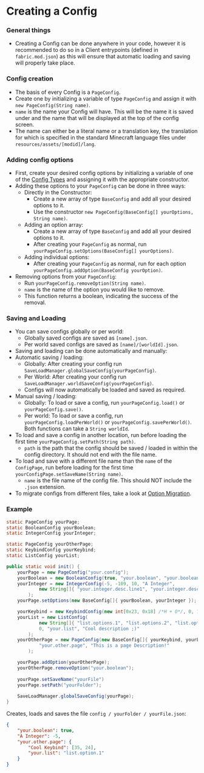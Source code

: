 ﻿# Creating a Config
### General things
 - Creating a Config can be done anywhere in your code, however it is recommended to do so in a Client entrypoints (defined in `fabric.mod.json`) as this will ensure that automatic loading and saving will properly take place.

### Config creation
 - The basis of every Config is a `PageConfig`. 
 - Create one by initializing a variable of type `PageConfig` and assign it with `new PageConfig(String name)`.
 - `name` is the name your Config will have. This will be the name it is saved under and the name that will be displayed at the top of the config screen. 
 - The name can either be a literal name or a translation key, the translation for which is specified in the standard Minecraft language files under `resources/assets/[modid]/lang`. 

### Adding config options
 - First, create your desired config options by  initializing a variable of one of the [Config Types](TYPES.md) and assigning it with the appropriate constructor.
 - Adding these options to your `PageConfig` can be done in three ways:
	 - Directly in the Constructor: 
		 - Create a new array of type `BaseConfig` and add all your desired options to it.
		 - Use the constructor `new PageConfig(BaseConfig[] yourOptions, String name)`.
	 - Adding an option array:
		 - Create a new array of type `BaseConfig` and add all your desired options to it.
		 - After creating your `PageConfig` as normal, run `yourPageConfig.setOptions(BaseConfig[] yourOptions)`.
	 - Adding individual options:
		 - After creating your `PageConfig` as normal, run for each option `yourPageConfig.addOption(BaseConfig yourOption)`.
 - Removing options from your `PageConfig`:
	 - Run `yourPageConfig.removeOption(String name)`.
	 - `name` is the name of the option you would like to remove.
	 - This function returns a boolean, indicating the success of the removal.

### Saving and Loading
 - You can save configs globally or per world:
     - Globally saved configs are saved as `[name].json`.
     - Per world saved configs are saved as `[name]/[worldId].json`.
 - Saving and loading can be done automatically and manually:
 - Automatic saving / loading:
     - Globally: After creating your config run `SaveLoadManager.globalSaveConfig(yourPageConfig)`.
     - Per World: After creating your config run `SaveLoadManager.worldSaveConfig(yourPageConfig)`.
     - Configs will now automatically be loaded and saved as required.
 - Manual saving / loading:
     - Globally: To load or save a config, run `yourPageConfig.load()` or `yourPageConfig.save()`.
     - Per world: To load or save a config, run `yourPageConfig.loadPerWorld()` or `yourPageConfig.savePerWorld()`. Both functions can take a `String worldId`.
 - To load and save a config in another location, run before loading the first time `yourPageConfig.setPath(String path)`.
     - `path` is the path that the config should be saved / loaded in within the config directory. It should not end with the file name.
 - To load and save with a different file name than the `name` of the `ConfigPage`, run before loading for the first time `yourConfigPage.setSaveName(String name)`.
     - `name` is the file name of the config file. This should NOT include the `.json` extension.
 - To migrate configs from different files, take a look at [Option Migration](MIGRATE.md).

### Example
```java
static PageConfig yourPage;
static BooleanConfig yourBoolean;
static IntegerConfig yourInteger;

static PageConfig yourOtherPage;
static KeybindConfig yourKeybind;
static ListConfig yourList;

public static void init() {
	yourPage = new PageConfig("your.config");
	yourBoolean = new BooleanConfig(true, "your.boolean", "your.boolean.description");
	yourInteger = new IntegerConfig(-5, -109, 10, "A Integer", 
			new String[]{ "your.integer.desc.line1", "your.integer.desc.line2"}
		);
	yourPage.setOptions(new BaseConfig[]{ yourBoolean, yourInteger });

	yourKeybind = new KeybindConfig(new int[0x23, 0x18] /*H + O*/, 0, 10, "Cool Keybind");
	yourList = new ListConfig(
			new String[]{ "list.options.1", "list.options.2", "list.options.3"},
			0, "your.list", "Cool description ;)"
		);
	yourOtherPage = new PageConfig(new BaseConfig[]{ yourKeybind, yourList, yourBoolean },
			"your.other.page", "This is a page Description!"
		);

	yourPage.addOption(yourOtherPage);
	yourOtherPage.removeOption("your.boolean");
    
	yourPage.setSaveName("yourFile")
	yourPage.setPath("yourFolder");
    
	SaveLoadManager.globalSaveConfig(yourPage);
}
```
Creates, loads and saves the file `config / yourFolder / yourFile.json`:
```json
{
	"your.boolean": true,
	"A Integer": -5,
	"your.other.page": {
		"Cool Keybind": [35, 24],
		"your.list": "list.option.1"
	}
}
		
```


